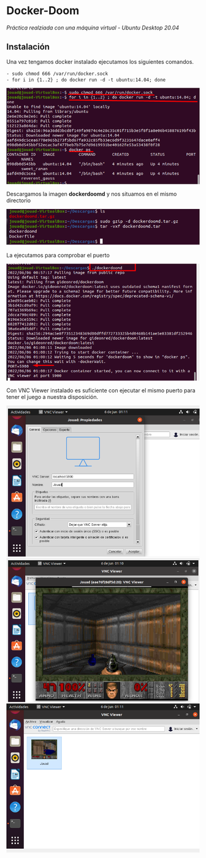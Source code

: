 # Docker-Doom

*Práctica realziada con una máquina virtual - Ubuntu Desktop 20.04*

## Instalación

Una vez tengamos docker instalado ejecutamos los siguientes comandos.

```
- sudo chmod 666 /var/run/docker.sock
- for i in {1..2} ; do docker run -d -t ubuntu:14.04; done
```
![](Images/Screenshot_1.png)

Descargamos la imagen **dockerdoomd** y nos situamos en el mismo directorio

![](Images/Screenshot_2.png)

La ejecutamos para comprobar el puerto

![](Images/Screenshot_3.png)

Con VNC Viewer instalado es suficiente con ejecutar el mismo puerto para tener el juego a nuestra disposición.

![](Images/Screenshot_6.png)
![](Images/Screenshot_4.png)
![](Images/Screenshot_5.png)
